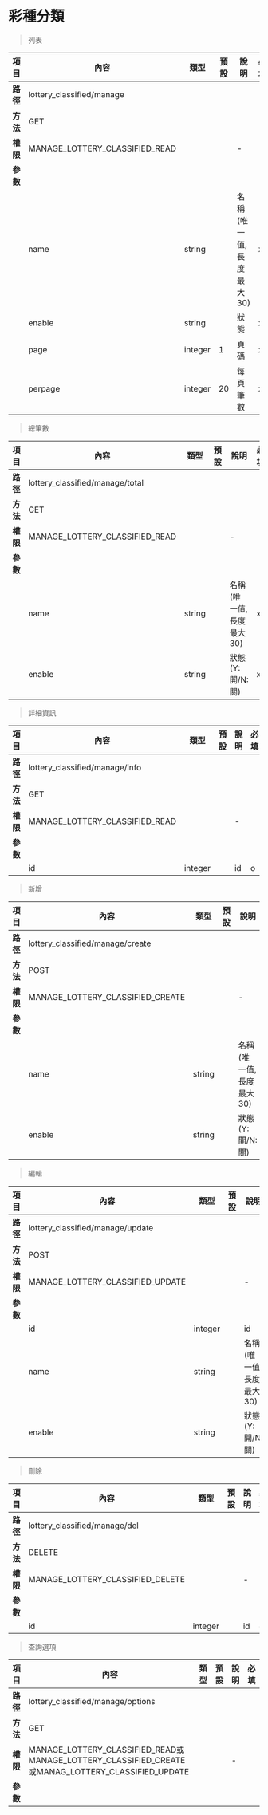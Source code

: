 # 彩種分類

> 列表

| 項目         | 內容                         | 類型         | 預設         | 說明                  | 必填  |
|-------------|-----------------------------|--------------|--------------|---------------------|-------|
| <b>路徑</b>  |lottery_classified/manage       |              |              |                     |      |
| <b>方法</b>  | GET                        |              |              |                     |      |
| <b>權限</b>  | MANAGE_LOTTERY_CLASSIFIED_READ       |              |              |          -          |      |
| <b>參數</b>  |                             |              |              |                     |      |
|             | name                      | string      |              |      名稱(唯一值,長度最大30)        |   x  |
|             | enable                      | string      |              |      狀態        |   x  |
|             | page                      | integer      |         1     |      頁碼        |   x  |
|             | perpage                      | integer      |       20       |      每頁筆數        |   x  |

> 總筆數

| 項目         | 內容                         | 類型         | 預設         | 說明                  | 必填  |
|-------------|-----------------------------|--------------|--------------|---------------------|-------|
| <b>路徑</b>  |lottery_classified/manage/total       |              |              |                     |      |
| <b>方法</b>  | GET                        |              |              |                     |      |
| <b>權限</b>  | MANAGE_LOTTERY_CLASSIFIED_READ       |              |              |          -          |      |
| <b>參數</b>  |                             |              |              |                     |      |
|             | name                      | string      |              |      名稱(唯一值,長度最大30)        |   x  |
|             | enable                      | string      |              |      狀態(Y:開/N:關)        |   x  |

> 詳細資訊

| 項目         | 內容                         | 類型         | 預設         | 說明                  | 必填  |
|-------------|-----------------------------|--------------|--------------|---------------------|-------|
| <b>路徑</b>  |lottery_classified/manage/info       |              |              |                     |      |
| <b>方法</b>  | GET                        |              |              |                     |      |
| <b>權限</b>  | MANAGE_LOTTERY_CLASSIFIED_READ          |              |              |          -          |      |
| <b>參數</b>  |                             |              |              |                     |      |
|             | id                      | integer      |              |     id        |   o  |

> 新增

| 項目         | 內容                         | 類型         | 預設         | 說明                  | 必填  |
|-------------|-----------------------------|--------------|--------------|---------------------|-------|
| <b>路徑</b>  |lottery_classified/manage/create       |              |              |                     |      |
| <b>方法</b>  | POST                        |              |              |                     |      |
| <b>權限</b>  | MANAGE_LOTTERY_CLASSIFIED_CREATE           |              |              |          -          |      |
| <b>參數</b>  |                             |              |              |                     |      |
|             | name                      | string      |              |      名稱(唯一值,長度最大30)        |   o  |
|             | enable                      | string      |         | 狀態(Y:開/N:關)      |   o  |

> 編輯

| 項目         | 內容                         | 類型         | 預設         | 說明                  | 必填  |
|-------------|-----------------------------|--------------|--------------|---------------------|-------|
| <b>路徑</b>  |lottery_classified/manage/update       |              |              |                     |      |
| <b>方法</b>  | POST                        |              |              |                     |      |
| <b>權限</b>  | MANAGE_LOTTERY_CLASSIFIED_UPDATE          |              |              |          -          |      |
| <b>參數</b>  |                             |              |              |                     |      |
|             | id                      | integer      |              |      id        |   o  |
|             | name                      | string      |              |      名稱(唯一值,長度最大30)        |   o  |
|             | enable                      | string      |         | 狀態(Y:開/N:關)      |   o  |

> 刪除

| 項目         | 內容                         | 類型         | 預設         | 說明                  | 必填  |
|-------------|-----------------------------|--------------|--------------|---------------------|-------|
| <b>路徑</b>  |lottery_classified/manage/del      |              |              |                     |      |
| <b>方法</b>  | DELETE                        |              |              |                     |      |
| <b>權限</b>  | MANAGE_LOTTERY_CLASSIFIED_DELETE          |              |              |          -          |      |
| <b>參數</b>  |                             |              |              |                     |      |
|             | id                      | integer      |              |      id        |   o  |

> 查詢選項

| 項目         | 內容                         | 類型         | 預設         | 說明                  | 必填  |
|-------------|-----------------------------|--------------|--------------|---------------------|-------|
| <b>路徑</b>  |lottery_classified/manage/options       |              |              |                     |      |
| <b>方法</b>  | GET                        |              |              |                     |      |
| <b>權限</b>  | MANAGE_LOTTERY_CLASSIFIED_READ或MANAGE_LOTTERY_CLASSIFIED_CREATE或MANAG_LOTTERY_CLASSIFIED_UPDATE           |              |              |          -          |      |
| <b>參數</b>  |                             |              |              |                     |      |
